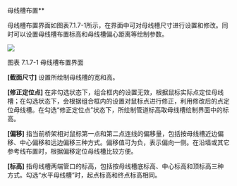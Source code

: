 母线槽布置**

母线槽布置界面如图表7.1.7\-1所示，在界面中可对母线槽尺寸进行设置和修改。同时可以设置母线槽布置标高和母线槽偏心距离等绘制参数。

![](file:///C:\Users\pkpm\AppData\Local\Temp\ksohtml5908\wps30.jpg)

图表 7.1.7\-1 母线槽布置界面

**\[截面尺寸\]** 设置所绘制母线槽的宽和高。

**\[修正定位点\]** 在非勾选状态下，组合框内的设置无效，根据鼠标实际点定位母线槽；在勾选状态下，会根据组合框内的设置对鼠标点进行修正，利用修改后的点定位母线槽。在勾选“修正定位点”状态下，所绘制管道标高取母线槽绘制界面中的标高。

**\[偏移\]** 指当前桥架相对鼠标第一点和第二点连线的偏移量，包括按母线槽近边偏移、中心偏移和远边偏移三种方式。偏移值可为负，表示偏向一侧。在沿墙或其它参考线布置时，根据偏移定位母线槽比较方便。

**\[标高\]** 指母线槽两端管口的标高，包括按母线槽底标高、中心标高和顶标高三种方式。勾选“水平母线槽”时，起点标高和终点标高相同。